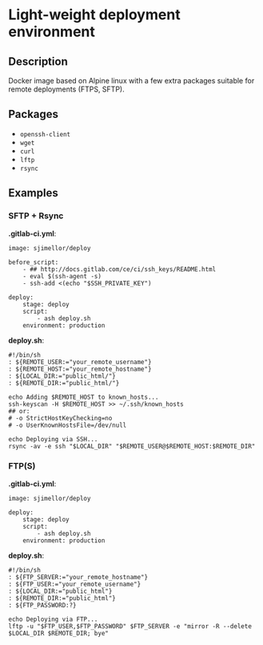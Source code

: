 # Light-weight deployment environment

## Description

Docker image based on Alpine linux with a few extra packages suitable for remote deployments (FTPS, SFTP).

## Packages

- `openssh-client`
- `wget`
- `curl`
- `lftp`
- `rsync`

## Examples

### SFTP + Rsync

**.gitlab-ci.yml**:

```
image: sjimellor/deploy

before_script:
    - ## http://docs.gitlab.com/ce/ci/ssh_keys/README.html
    - eval $(ssh-agent -s)
    - ssh-add <(echo "$SSH_PRIVATE_KEY")

deploy:
    stage: deploy
    script:
        - ash deploy.sh
    environment: production
```

**deploy.sh**:

```
#!/bin/sh
: ${REMOTE_USER:="your_remote_username"}
: ${REMOTE_HOST:="your_remote_hostname"}
: ${LOCAL_DIR:="public_html/"}
: ${REMOTE_DIR:="public_html/"}

echo Adding $REMOTE_HOST to known_hosts...
ssh-keyscan -H $REMOTE_HOST >> ~/.ssh/known_hosts
## or:
# -o StrictHostKeyChecking=no
# -o UserKnownHostsFile=/dev/null

echo Deploying via SSH...
rsync -av -e ssh "$LOCAL_DIR" "$REMOTE_USER@$REMOTE_HOST:$REMOTE_DIR"
```

### FTP(S)

**.gitlab-ci.yml**:

```
image: sjimellor/deploy

deploy:
    stage: deploy
    script:
        - ash deploy.sh
    environment: production
```

**deploy.sh**:

```
#!/bin/sh
: ${FTP_SERVER:="your_remote_hostname"}
: ${FTP_USER:="your_remote_username"}
: ${LOCAL_DIR:="public_html"}
: ${REMOTE_DIR:="public_html"}
: ${FTP_PASSWORD:?}

echo Deploying via FTP...
lftp -u "$FTP_USER,$FTP_PASSWORD" $FTP_SERVER -e "mirror -R --delete $LOCAL_DIR $REMOTE_DIR; bye"
```
